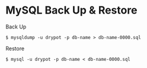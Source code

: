 # MySQL Back Up & Restore

Back Up

    $ mysqldump -u drypot -p db-name > db-name-0000.sql

Restore

    $ mysql -u drypot -p db-name < db-name-0000.sql

